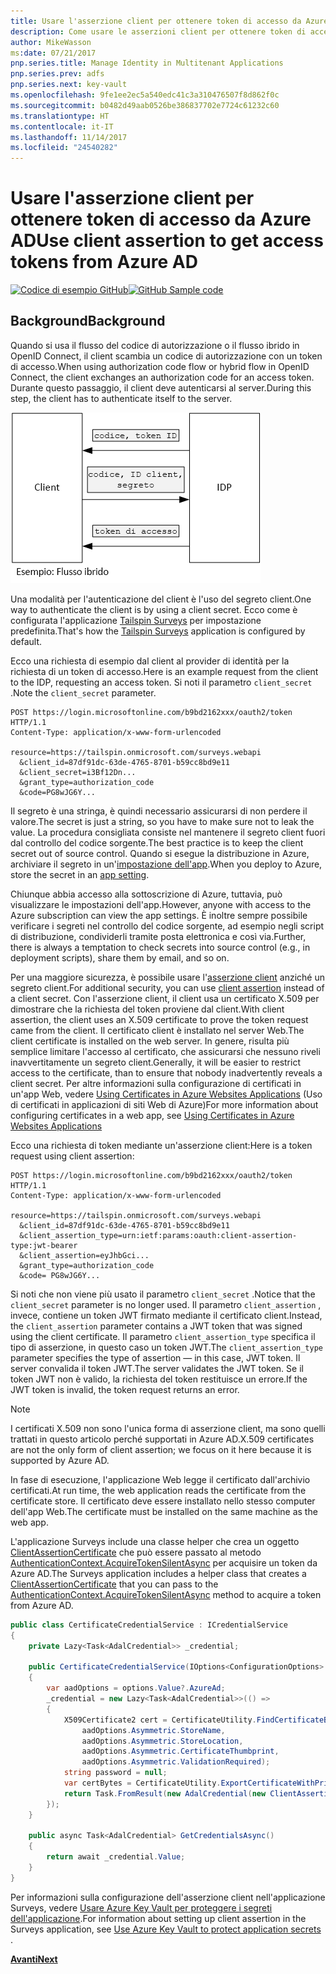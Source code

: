 ```yaml
---
title: Usare l'asserzione client per ottenere token di accesso da Azure AD
description: Come usare le asserzioni client per ottenere token di accesso da Azure AD.
author: MikeWasson
ms:date: 07/21/2017
pnp.series.title: Manage Identity in Multitenant Applications
pnp.series.prev: adfs
pnp.series.next: key-vault
ms.openlocfilehash: 9fe1ee2ec5a540edc41c3a310476507f8d862f0c
ms.sourcegitcommit: b0482d49aab0526be386837702e7724c61232c60
ms.translationtype: HT
ms.contentlocale: it-IT
ms.lasthandoff: 11/14/2017
ms.locfileid: "24540282"
---
```

# <a name="use-client-assertion-to-get-access-tokens-from-azure-ad"></a><span data-ttu-id="d6cb3-103">Usare l'asserzione client per ottenere token di accesso da Azure AD</span><span class="sxs-lookup"><span data-stu-id="d6cb3-103">Use client assertion to get access tokens from Azure AD</span></span>

<span data-ttu-id="d6cb3-104">[![Codice di esempio](../_images/github.png) GitHub][sample application]</span><span class="sxs-lookup"><span data-stu-id="d6cb3-104">[![GitHub](../_images/github.png) Sample code][sample application]</span></span>

## <a name="background"></a><span data-ttu-id="d6cb3-105">Background</span><span class="sxs-lookup"><span data-stu-id="d6cb3-105">Background</span></span>
<span data-ttu-id="d6cb3-106">Quando si usa il flusso del codice di autorizzazione o il flusso ibrido in OpenID Connect, il client scambia un codice di autorizzazione con un token di accesso.</span><span class="sxs-lookup"><span data-stu-id="d6cb3-106">When using authorization code flow or hybrid flow in OpenID Connect, the client exchanges an authorization code for an access token.</span></span> <span data-ttu-id="d6cb3-107">Durante questo passaggio, il client deve autenticarsi al server.</span><span class="sxs-lookup"><span data-stu-id="d6cb3-107">During this step, the client has to authenticate itself to the server.</span></span>

![Segreto client](./images/client-secret.png)

<span data-ttu-id="d6cb3-109">Una modalità per l'autenticazione del client è l'uso del segreto client.</span><span class="sxs-lookup"><span data-stu-id="d6cb3-109">One way to authenticate the client is by using a client secret.</span></span> <span data-ttu-id="d6cb3-110">Ecco come è configurata l'applicazione [Tailspin Surveys][Surveys] per impostazione predefinita.</span><span class="sxs-lookup"><span data-stu-id="d6cb3-110">That's how the [Tailspin Surveys][Surveys] application is configured by default.</span></span>

<span data-ttu-id="d6cb3-111">Ecco una richiesta di esempio dal client al provider di identità per la richiesta di un token di accesso.</span><span class="sxs-lookup"><span data-stu-id="d6cb3-111">Here is an example request from the client to the IDP, requesting an access token.</span></span> <span data-ttu-id="d6cb3-112">Si noti il parametro `client_secret` .</span><span class="sxs-lookup"><span data-stu-id="d6cb3-112">Note the `client_secret` parameter.</span></span>

```
POST https://login.microsoftonline.com/b9bd2162xxx/oauth2/token HTTP/1.1
Content-Type: application/x-www-form-urlencoded

resource=https://tailspin.onmicrosoft.com/surveys.webapi
  &client_id=87df91dc-63de-4765-8701-b59cc8bd9e11
  &client_secret=i3Bf12Dn...
  &grant_type=authorization_code
  &code=PG8wJG6Y...
```

<span data-ttu-id="d6cb3-113">Il segreto è una stringa, è quindi necessario assicurarsi di non perdere il valore.</span><span class="sxs-lookup"><span data-stu-id="d6cb3-113">The secret is just a string, so you have to make sure not to leak the value.</span></span> <span data-ttu-id="d6cb3-114">La procedura consigliata consiste nel mantenere il segreto client fuori dal controllo del codice sorgente.</span><span class="sxs-lookup"><span data-stu-id="d6cb3-114">The best practice is to keep the client secret out of source control.</span></span> <span data-ttu-id="d6cb3-115">Quando si esegue la distribuzione in Azure, archiviare il segreto in un'[impostazione dell'app][configure-web-app].</span><span class="sxs-lookup"><span data-stu-id="d6cb3-115">When you deploy to Azure, store the secret in an [app setting][configure-web-app].</span></span>

<span data-ttu-id="d6cb3-116">Chiunque abbia accesso alla sottoscrizione di Azure, tuttavia, può visualizzare le impostazioni dell'app.</span><span class="sxs-lookup"><span data-stu-id="d6cb3-116">However, anyone with access to the Azure subscription can view the app settings.</span></span> <span data-ttu-id="d6cb3-117">È inoltre sempre possibile verificare i segreti nel controllo del codice sorgente, ad esempio negli script di distribuzione, condividerli tramite posta elettronica e così via.</span><span class="sxs-lookup"><span data-stu-id="d6cb3-117">Further, there is always a temptation to check secrets into source control (e.g., in deployment scripts), share them by email, and so on.</span></span>

<span data-ttu-id="d6cb3-118">Per una maggiore sicurezza, è possibile usare l'[asserzione client] anziché un segreto client.</span><span class="sxs-lookup"><span data-stu-id="d6cb3-118">For additional security, you can use [client assertion] instead of a client secret.</span></span> <span data-ttu-id="d6cb3-119">Con l'asserzione client, il client usa un certificato X.509 per dimostrare che la richiesta del token proviene dal client.</span><span class="sxs-lookup"><span data-stu-id="d6cb3-119">With client assertion, the client uses an X.509 certificate to prove the token request came from the client.</span></span> <span data-ttu-id="d6cb3-120">Il certificato client è installato nel server Web.</span><span class="sxs-lookup"><span data-stu-id="d6cb3-120">The client certificate is installed on the web server.</span></span> <span data-ttu-id="d6cb3-121">In genere, risulta più semplice limitare l'accesso al certificato, che assicurarsi che nessuno riveli inavvertitamente un segreto client.</span><span class="sxs-lookup"><span data-stu-id="d6cb3-121">Generally, it will be easier to restrict access to the certificate, than to ensure that nobody inadvertently reveals a client secret.</span></span> <span data-ttu-id="d6cb3-122">Per altre informazioni sulla configurazione di certificati in un'app Web, vedere [Using Certificates in Azure Websites Applications][using-certs-in-websites] (Uso di certificati in applicazioni di siti Web di Azure)</span><span class="sxs-lookup"><span data-stu-id="d6cb3-122">For more information about configuring certificates in a web app, see [Using Certificates in Azure Websites Applications][using-certs-in-websites]</span></span>

<span data-ttu-id="d6cb3-123">Ecco una richiesta di token mediante un'asserzione client:</span><span class="sxs-lookup"><span data-stu-id="d6cb3-123">Here is a token request using client assertion:</span></span>

```
POST https://login.microsoftonline.com/b9bd2162xxx/oauth2/token HTTP/1.1
Content-Type: application/x-www-form-urlencoded

resource=https://tailspin.onmicrosoft.com/surveys.webapi
  &client_id=87df91dc-63de-4765-8701-b59cc8bd9e11
  &client_assertion_type=urn:ietf:params:oauth:client-assertion-type:jwt-bearer
  &client_assertion=eyJhbGci...
  &grant_type=authorization_code
  &code= PG8wJG6Y...
```

<span data-ttu-id="d6cb3-124">Si noti che non viene più usato il parametro `client_secret` .</span><span class="sxs-lookup"><span data-stu-id="d6cb3-124">Notice that the `client_secret` parameter is no longer used.</span></span> <span data-ttu-id="d6cb3-125">Il parametro `client_assertion` , invece, contiene un token JWT firmato mediante il certificato client.</span><span class="sxs-lookup"><span data-stu-id="d6cb3-125">Instead, the `client_assertion` parameter contains a JWT token that was signed using the client certificate.</span></span> <span data-ttu-id="d6cb3-126">Il parametro `client_assertion_type` specifica il tipo di asserzione, in questo caso un token JWT.</span><span class="sxs-lookup"><span data-stu-id="d6cb3-126">The `client_assertion_type` parameter specifies the type of assertion &mdash; in this case, JWT token.</span></span> <span data-ttu-id="d6cb3-127">Il server convalida il token JWT.</span><span class="sxs-lookup"><span data-stu-id="d6cb3-127">The server validates the JWT token.</span></span> <span data-ttu-id="d6cb3-128">Se il token JWT non è valido, la richiesta del token restituisce un errore.</span><span class="sxs-lookup"><span data-stu-id="d6cb3-128">If the JWT token is invalid, the token request returns an error.</span></span>

> [!NOTE]
> <span data-ttu-id="d6cb3-129">I certificati X.509 non sono l'unica forma di asserzione client, ma sono quelli trattati in questo articolo perché supportati in Azure AD.</span><span class="sxs-lookup"><span data-stu-id="d6cb3-129">X.509 certificates are not the only form of client assertion; we focus on it here because it is supported by Azure AD.</span></span>
> 
> 

<span data-ttu-id="d6cb3-130">In fase di esecuzione, l'applicazione Web legge il certificato dall'archivio certificati.</span><span class="sxs-lookup"><span data-stu-id="d6cb3-130">At run time, the web application reads the certificate from the certificate store.</span></span> <span data-ttu-id="d6cb3-131">Il certificato deve essere installato nello stesso computer dell'app Web.</span><span class="sxs-lookup"><span data-stu-id="d6cb3-131">The certificate must be installed on the same machine as the web app.</span></span>

<span data-ttu-id="d6cb3-132">L'applicazione Surveys include una classe helper che crea un oggetto [ClientAssertionCertificate](/dotnet/api/microsoft.identitymodel.clients.activedirectory.clientassertioncertificate) che può essere passato al metodo [AuthenticationContext.AcquireTokenSilentAsync](/dotnet/api/microsoft.identitymodel.clients.activedirectory.authenticationcontext.acquiretokensilentasync) per acquisire un token da Azure AD.</span><span class="sxs-lookup"><span data-stu-id="d6cb3-132">The Surveys application includes a helper class that creates a [ClientAssertionCertificate](/dotnet/api/microsoft.identitymodel.clients.activedirectory.clientassertioncertificate) that you can pass to the [AuthenticationContext.AcquireTokenSilentAsync](/dotnet/api/microsoft.identitymodel.clients.activedirectory.authenticationcontext.acquiretokensilentasync) method to acquire a token from Azure AD.</span></span>

```csharp
public class CertificateCredentialService : ICredentialService
{
    private Lazy<Task<AdalCredential>> _credential;

    public CertificateCredentialService(IOptions<ConfigurationOptions> options)
    {
        var aadOptions = options.Value?.AzureAd;
        _credential = new Lazy<Task<AdalCredential>>(() =>
        {
            X509Certificate2 cert = CertificateUtility.FindCertificateByThumbprint(
                aadOptions.Asymmetric.StoreName,
                aadOptions.Asymmetric.StoreLocation,
                aadOptions.Asymmetric.CertificateThumbprint,
                aadOptions.Asymmetric.ValidationRequired);
            string password = null;
            var certBytes = CertificateUtility.ExportCertificateWithPrivateKey(cert, out password);
            return Task.FromResult(new AdalCredential(new ClientAssertionCertificate(aadOptions.ClientId, new X509Certificate2(certBytes, password))));
        });
    }

    public async Task<AdalCredential> GetCredentialsAsync()
    {
        return await _credential.Value;
    }
}
```

<span data-ttu-id="d6cb3-133">Per informazioni sulla configurazione dell'asserzione client nell'applicazione Surveys, vedere [Usare Azure Key Vault per proteggere i segreti dell'applicazione][key vault].</span><span class="sxs-lookup"><span data-stu-id="d6cb3-133">For information about setting up client assertion in the Surveys application, see [Use Azure Key Vault to protect application secrets ][key vault].</span></span>

<span data-ttu-id="d6cb3-134">[**Avanti**][key vault]</span><span class="sxs-lookup"><span data-stu-id="d6cb3-134">[**Next**][key vault]</span></span>

<!-- Links -->
[configure-web-app]: /azure/app-service-web/web-sites-configure/
[azure-management-portal]: https://portal.azure.com
[asserzione client]: https://tools.ietf.org/html/rfc7521
[client assertion]: https://tools.ietf.org/html/rfc7521
[key vault]: key-vault.md
[Setup-KeyVault]: https://github.com/mspnp/multitenant-saas-guidance/blob/master/scripts/Setup-KeyVault.ps1
[Surveys]: tailspin.md
[using-certs-in-websites]: https://azure.microsoft.com/blog/using-certificates-in-azure-websites-applications/

[sample application]: https://github.com/mspnp/multitenant-saas-guidance
